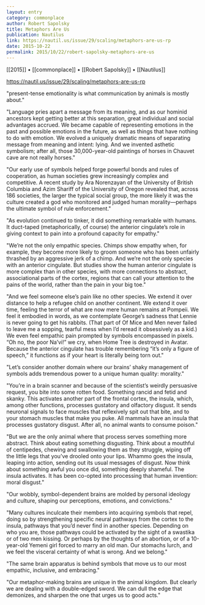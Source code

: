 ```yaml
---
layout: entry
category: commonplace
author: Robert Sapolsky
title: Metaphors Are Us
publication: Nautilus
link: https://nautil.us/issue/29/scaling/metaphors-are-us-rp
date: 2015-10-22
permalink: 2015/10/22/robert-sapolsky-metaphors-are-us
---
```


[[2015]] • [[commonplace]] • [[Robert Sapolsky]] • [[Nautilus]]

https://nautil.us/issue/29/scaling/metaphors-are-us-rp

"present-tense emotionality is what communication by animals is mostly about."
 
"Language pries apart a message from its meaning, and as our hominid ancestors kept getting better at this separation, great individual and social advantages accrued. We became capable of representing emotions in the past and possible emotions in the future, as well as things that have nothing to do with emotion. We evolved a uniquely dramatic means of separating message from meaning and intent: lying. And we invented asthetic symbolism; after all, those 30,000-year-old paintings of horses in Chauvet cave are not really horses."

"Our early use of symbols helped forge powerful bonds and rules of cooperation, as human societies grew increasingly complex and competitive. A recent study by Ara Norenzayan of the University of British Columbia and Azim Shariff of the University of Oregon revealed that, across 186 societies, the larger the typical social group, the more likely it was the culture created a god who monitored and judged human morality—perhaps the ultimate symbol of rule enforcement."

"As evolution continued to tinker, it did something remarkable with humans. It duct-taped (metaphorically, of course) the anterior cingulate’s role in giving context to pain into a profound capacity for empathy."

"We’re not the only empathic species. Chimps show empathy when, for example, they become more likely to groom someone who has been unfairly thrashed by an aggressive jerk of a chimp. And we’re not the only species with an anterior cingulate. But studies show the human anterior cingulate is more complex than in other species, with more connections to abstract, associational parts of the cortex, regions that can call your attention to the pains of the world, rather than the pain in your big toe."

"And we feel someone else’s pain like no other species. We extend it over distance to help a refugee child on another continent. We extend it over time, feeling the terror of what are now mere human remains at Pompeii. We feel it embodied in words, as we contemplate George’s sadness that Lennie is never going to get his rabbits. (That part of Of Mice and Men never failed to leave me a sopping, tearful mess when I’d reread it obsessively as a kid.) We even feel empathic pain prompted by symbols encompassed in pixels. “Oh no, the poor Na’vi!” we cry, when Home Tree is destroyed in Avatar. Because the anterior cingulate has trouble remembering “it’s only a figure of speech,” it functions as if your heart is literally being torn out."

"Let’s consider another domain where our brains’ shaky management of symbols adds tremendous power to a unique human quality: morality."

"You’re in a brain scanner and because of the scientist’s weirdly persuasive request, you bite into some rotten food. Something rancid and fetid and skanky. This activates another part of the frontal cortex, the insula, which, among other functions, processes gustatory and olfactory disgust. It sends neuronal signals to face muscles that reflexively spit out that bite, and to your stomach muscles that make you puke. All mammals have an insula that processes gustatory disgust. After all, no animal wants to consume poison."
 
"But we are the only animal where that process serves something more abstract. Think about eating something disgusting. Think about a mouthful of centipedes, chewing and swallowing them as they struggle, wiping off the little legs that you’ve drooled onto your lips. Whammo goes the insula, leaping into action, sending out its usual messages of disgust. Now think about something awful you once did, something deeply shameful. The insula activates. It has been co-opted into processing that human invention: moral disgust."

"Our wobbly, symbol-dependent brains are molded by personal ideology and culture, shaping our perceptions, emotions, and convictions."

"Many cultures inculcate their members into acquiring symbols that repel, doing so by strengthening specific neural pathways from the cortex to the insula, pathways that you’d never find in another species. Depending on who you are, those pathways could be activated by the sight of a swastika or of two men kissing. Or perhaps by the thoughts of an abortion, or of a 10-year-old Yemeni girl forced to marry an old man. Our stomachs lurch, and we feel the visceral certainty of what is wrong. And we belong."

"The same brain apparatus is behind symbols that move us to our most empathic, inclusive, and embracing."

"Our metaphor-making brains are unique in the animal kingdom. But clearly we are dealing with a double-edged sword. We can dull the edge that demonizes, and sharpen the one that urges us to good acts."

